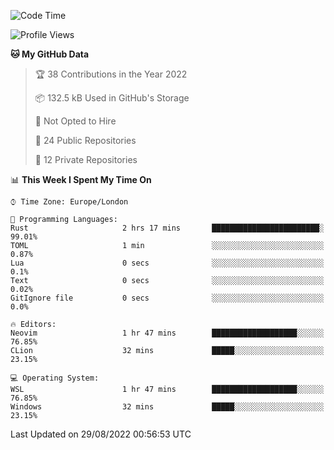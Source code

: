 <!--START_SECTION:waka-->
![Code Time](http://img.shields.io/badge/Code%20Time-224%20hrs%207%20mins-blue)

![Profile Views](http://img.shields.io/badge/Profile%20Views-0-blue)

**🐱 My GitHub Data** 

> 🏆 38 Contributions in the Year 2022
 > 
> 📦 132.5 kB Used in GitHub's Storage 
 > 
> 🚫 Not Opted to Hire
 > 
> 📜 24 Public Repositories 
 > 
> 🔑 12 Private Repositories  
 > 
📊 **This Week I Spent My Time On** 

```text
⌚︎ Time Zone: Europe/London

💬 Programming Languages: 
Rust                     2 hrs 17 mins       ████████████████████████░   99.01% 
TOML                     1 min               ░░░░░░░░░░░░░░░░░░░░░░░░░   0.87% 
Lua                      0 secs              ░░░░░░░░░░░░░░░░░░░░░░░░░   0.1% 
Text                     0 secs              ░░░░░░░░░░░░░░░░░░░░░░░░░   0.02% 
GitIgnore file           0 secs              ░░░░░░░░░░░░░░░░░░░░░░░░░   0.0%

🔥 Editors: 
Neovim                   1 hr 47 mins        ███████████████████░░░░░░   76.85% 
CLion                    32 mins             █████░░░░░░░░░░░░░░░░░░░░   23.15%

💻 Operating System: 
WSL                      1 hr 47 mins        ███████████████████░░░░░░   76.85% 
Windows                  32 mins             █████░░░░░░░░░░░░░░░░░░░░   23.15%

```


 Last Updated on 29/08/2022 00:56:53 UTC
<!--END_SECTION:waka-->